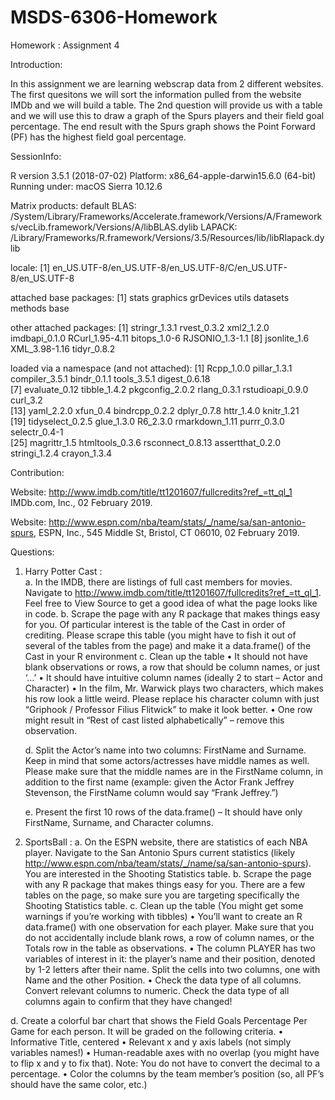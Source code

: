 # MSDS-6306-Homework
Homework :
Assignment 4 

Introduction: 

In this assignment we are learning webscrap data from 2 different websites. The first quesitons we will sort the information pulled from the website IMDb and we will build a table. The 2nd question will provide us with a table and we will use this to draw a graph of the Spurs players and their field goal percentage. The end result with the Spurs graph shows the Point Forward (PF) has the highest field goal percentage. 

SessionInfo:

R version 3.5.1 (2018-07-02)
Platform: x86_64-apple-darwin15.6.0 (64-bit)
Running under: macOS Sierra 10.12.6

Matrix products: default
BLAS: /System/Library/Frameworks/Accelerate.framework/Versions/A/Frameworks/vecLib.framework/Versions/A/libBLAS.dylib
LAPACK: /Library/Frameworks/R.framework/Versions/3.5/Resources/lib/libRlapack.dylib

locale:
[1] en_US.UTF-8/en_US.UTF-8/en_US.UTF-8/C/en_US.UTF-8/en_US.UTF-8

attached base packages:
[1] stats     graphics  grDevices utils     datasets  methods   base     

other attached packages:
 [1] stringr_1.3.1   rvest_0.3.2     xml2_1.2.0      imdbapi_0.1.0   RCurl_1.95-4.11 bitops_1.0-6    RJSONIO_1.3-1.1
 [8] jsonlite_1.6    XML_3.98-1.16   tidyr_0.8.2    

loaded via a namespace (and not attached):
 [1] Rcpp_1.0.0       pillar_1.3.1     compiler_3.5.1   bindr_0.1.1      tools_3.5.1      digest_0.6.18   
 [7] evaluate_0.12    tibble_1.4.2     pkgconfig_2.0.2  rlang_0.3.1      rstudioapi_0.9.0 curl_3.2        
[13] yaml_2.2.0       xfun_0.4         bindrcpp_0.2.2   dplyr_0.7.8      httr_1.4.0       knitr_1.21      
[19] tidyselect_0.2.5 glue_1.3.0       R6_2.3.0         rmarkdown_1.11   purrr_0.3.0      selectr_0.4-1   
[25] magrittr_1.5     htmltools_0.3.6  rsconnect_0.8.13 assertthat_0.2.0 stringi_1.2.4    crayon_1.3.4    


Contribution: 

Website: http://www.imdb.com/title/tt1201607/fullcredits?ref_=tt_ql_1  IMDb.com, Inc., 02 February 2019. 

Website: http://www.espn.com/nba/team/stats/_/name/sa/san-antonio-spurs, ESPN, Inc., 545 Middle St, Bristol, CT 06010, 02 February 2019. 



Questions: 
	
1. Harry Potter Cast :  
	a. In the IMDB, there are listings of full cast members for movies. Navigate to http://www.imdb.com/title/tt1201607/fullcredits?ref_=tt_ql_1. Feel free to View Source to get a good idea of what the page looks like in code. 
	b. Scrape the page with any R package that makes things easy for you. Of particular interest is the table of the Cast in order of crediting. Please scrape this table (you might have to fish it out of several of the tables from the page) and make it a data.frame() of the Cast in your R environment 
	c. Clean up the table 
	• It should not have blank observations or rows, a row that should be column names, or just ‘…’ 
	• It should have intuitive column names (ideally 2 to start – Actor and Character) 
	• In the film, Mr. Warwick plays two characters, which makes his row look a little weird. Please replace his character column with just “Griphook / Professor Filius Flitwick” to make it look better. 
	• One row might result in “Rest of cast listed alphabetically” – remove this observation. 
	
	d. Split the Actor’s name into two columns: FirstName and Surname. Keep in mind that some actors/actresses have middle names as well. Please make sure that the middle names are in the FirstName column, in addition to the first name (example: given the Actor Frank Jeffrey Stevenson, the FirstName column would say “Frank Jeffrey.”) 

	e. Present the first 10 rows of the data.frame() – It should have only FirstName, Surname, and Character columns. 
2. SportsBall :
	a. On the ESPN website, there are statistics of each NBA player. Navigate to the San Antonio Spurs current statistics (likely http://www.espn.com/nba/team/stats/_/name/sa/san-antonio-spurs). You are interested in the Shooting Statistics table. 
	b. Scrape the page with any R package that makes things easy for you. There are a few tables on the page, so make sure you are targeting specifically the Shooting Statistics table. 
c. Clean up the table (You might get some warnings if you’re working with tibbles) 
• You’ll want to create an R data.frame() with one observation for each player. Make sure that you do not accidentally include blank rows, a row of column names, or the Totals row in the table as observations. 
	• The column PLAYER has two variables of interest in it: the player’s name and their position, denoted by 1-2 letters after their name. Split the cells into two columns, one with Name and the other Position. 
	• Check the data type of all columns. Convert relevant columns to numeric. Check the data type of all columns again to confirm that they have changed! 
	
d. Create a colorful bar chart that shows the Field Goals Percentage Per Game for each person. It will be graded on the following criteria. 
• Informative Title, centered 
	• Relevant x and y axis labels (not simply variables names!) 
	• Human-readable axes with no overlap (you might have to flip x and y to fix that). Note: You do not have to convert the decimal to a percentage. 
	• Color the columns by the team member’s position (so, all PF’s should have the same color, etc.) 
	
	

